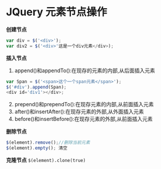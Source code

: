 # JQuery 元素节点操作
**创建节点**
```javascript
var div = $('<div>');
var div2 = $('<div>'这是一个div元素</div>);
```
**插入节点**
1. append()和appendTo():在现存的元素的内部,从后面插入元素
```javascript
var Span = $('<span>这个一个span元素</span>');
$('#div').append(Span);
<div id='div1'></div>;
```
2. prepend()和prependTo():在现存元素的内部,从前面插入元素
3. after()和insertAfter():在现存元素的外部,从外面插入元素
4. before()和insertBefore():在现存元素的外部,从前面插入元素

**删除节点**
```javascript
$(element).remove();//删除当前元素
$(element).empty(); 清空
```
**克隆节点**
`$(element).clone(true)`